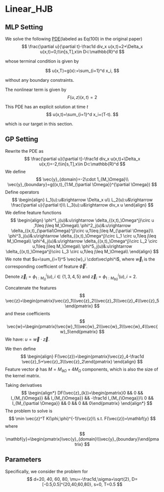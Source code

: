 # Linear_HJB

## MLP Setting

We solve the following [PDE](https://arxiv.org/abs/2206.02016)(labeled as Eq(100) in the original paper)
$$
\frac{\partial u}{\partial t}-\frac1d div_x u(x,t)+2+\Delta_x u(x,t)=0,t\in[s,T],x\in D⊂\mathbb{R}^d
$$

whose terminal condition is given by


$$
u(x,T)=g(x):=\sum_{i=1}^d x_i,
$$

without any boundary constraints.

The nonlinear term is given by
$$
F(u,z)(x,t)=2
$$

This PDE has an explicit solution at time $t$
$$
u(x,t)=\sum_{i=1}^d x_i+(T-t).
$$

which is our target in this section.

## GP Setting

Rewrite the PDE as
$$
\frac{\partial u}{\partial t}-\frac1d div_x u(x,t)+\Delta_x u(x,t)=-2,t\in[s,T],x\in D⊂\mathbb{R}^d
$$
We define
$$
\vec{y}_{domain}=-2\cdot 1_{M_\Omega}\\
\vec{y}_{boundary}=g((x,t)_{1:M_{\partial \Omega}}^{\partial \Omega})
$$
Define operators
$$
\begin{align}
L_1(u):u&\rightarrow \Delta_x u\\
L_2(u):u&\rightarrow \frac{\partial u}{\partial t}\\
L_3(u):u&\rightarrow div_x u
\end{align}
$$
We define feature functions
$$
\begin{align}
\phi^1_j(u)&:u\rightarrow \delta_{(x,t)_\Omega^j}\circ u ,1\leq j\leq M_\Omega\\
\phi^2_j(u)&:u\rightarrow \delta_{(x,t)_{\partial\Omega}^j}\circ u,1\leq j\leq M_{\partial \Omega}\\
\phi^3_j(u)&:u\rightarrow \delta_{(x,t)_\Omega^j}\circ L_1 \circ u,1\leq j\leq M_\Omega\\
\phi^4_j(u)&:u\rightarrow \delta_{(x,t)_\Omega^j}\circ L_2 \circ u,1\leq j\leq M_\Omega\\
\phi^5_j(u)&:u\rightarrow \delta_{(x,t)_\Omega^j}\circ L_3 \circ u,1\leq j\leq M_\Omega\\
\end{align}
$$
We note that $u=\sum_{i=1}^5 \vec{w}_i \cdot\vec\phi^i$, where $\vec{w}_i$ is the corresponding coefficient of feature $\vec\phi^i$.

Denote $\vec{z}_i=\phi^i_{1:M_\Omega}(u),i\in\{1,3,4,5\}$ and $\vec{z}_i=\phi^i_{1:M_{\partial \Omega}}(u),i=2$.

Concatenate the features
$$
\vec{z}=\begin{pmatrix}\vec{z}_1\\\vec{z}_2\\\vec{z}_3\\\vec{z}_4\\\vec{z}_5\end{pmatrix}
$$
and these coefficients
$$
\vec{w}=\begin{pmatrix}\vec{w}_1\\\vec{w}_2\\\vec{w}_3\\\vec{w}_4\\\vec{w}_5\end{pmatrix}
$$
We have: $u=\vec{w}\cdot\vec{z}$.

We then define
$$
\begin{align}
F(\vec{z})=\begin{pmatrix}\vec{z}_4-\frac1d \vec{z}_5+\vec{z}_3\\\vec{z}_2\end{pmatrix}
\end{align}
$$
Feature vector $\phi$ has $M=M_{\partial \Omega}+ 4M_{\Omega}$ components, which is also the size of the kernel matrix.

Taking derivatives
$$
\begin{align*}
DF(\vec{z}_{k})=\begin{pmatrix}0 && 0 && I_{M_{\Omega}} && I_{M_{\Omega}} && -\frac1d I_{M_{\Omega}}\\
0 && I_{M_{\partial \Omega}} && 0 && 0 && 0\end{pmatrix}
\end{align*}
$$
The problem to solve is
$$
\min \vec{z}^T K(\phi,\phi)^{-1}\vec{z}\\
s.t. F(\vec{z})=\mathbf{y}
$$
where
$$
\mathbf{y}=\begin{pmatrix}\vec{y}_{domain}\\\vec{y}_{boundary}\end{pmatrix}
$$

## Parameters

Specifically, we consider the problem for
$$
d=20, 40, 60, 80, \mu=-\frac1d,\sigma=\sqrt{2}, D=[-0.5,0.5]^{20,40,60,80}, s=0, T=0.5
$$

